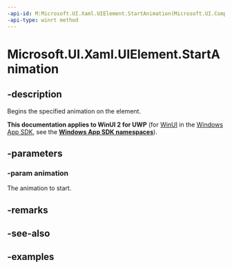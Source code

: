 ```yaml
---
-api-id: M:Microsoft.UI.Xaml.UIElement.StartAnimation(Microsoft.UI.Composition.ICompositionAnimationBase)
-api-type: winrt method
---
```


<!-- Method syntax.
public void UIElement.StartAnimation(ICompositionAnimationBase animation)
-->

# Microsoft.UI.Xaml.UIElement.StartAnimation

## -description
Begins the specified animation on the element.

**This documentation applies to WinUI 2 for UWP** (for [WinUI](/windows/apps/winui/winui3/) in the [Windows App SDK](/windows/apps/windows-app-sdk/), see the **[Windows App SDK namespaces](/windows/windows-app-sdk/api/winrt/)**).

## -parameters
### -param animation

The animation to start.

## -remarks

## -see-also

## -examples

